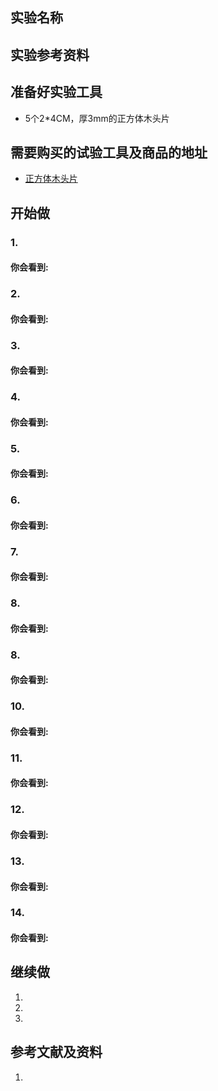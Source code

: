 ## 实验名称

## 实验参考资料


## 准备好实验工具
- 5个2*4CM，厚3mm的正方体木头片
 
## 需要购买的试验工具及商品的地址

- [正方体木头片](https://item.taobao.com/item.htm?spm=a1z0d.6639537.1997196601.38.5ad37484KHJNI3&id=584028974123)


## 开始做

### 1. 


#### 你会看到: 


### 2. 


#### 你会看到: 


### 3. 


#### 你会看到: 


### 4. 


#### 你会看到: 


### 5. 


#### 你会看到: 


### 6. 


#### 你会看到: 


### 7. 


#### 你会看到: 


### 8. 


#### 你会看到: 


### 8. 


#### 你会看到: 


### 10. 


#### 你会看到: 


### 11. 


#### 你会看到: 


### 12. 


#### 你会看到: 


### 13. 


#### 你会看到: 


### 14. 


#### 你会看到: 


## 继续做

1. 

2. 

3. 

## 参考文献及资料

1. 